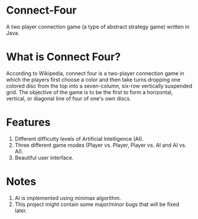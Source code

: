 # Connect-Four
A two player connection game (a type of abstract strategy game) written in Java.

# What is Connect Four?
According to Wikipedia, connect four is a two-player connection game in which the players first choose a color and then take turns dropping one colored disc from the top into a seven-column, six-row vertically suspended grid. The objective of the game is to be the first to form a horizontal, vertical, or diagonal line of four of one's own discs.

# Features
1) Different difficulty levels of Artificial Intelligence (AI).  
2) Three different game modes (Player vs. Player, Player vs. AI and AI vs. AI).  
3) Beautiful user interface.  

# Notes
1) AI is implemented using minimax algorithm.
2) This project might contain some major/minor bugs that will be fixed later.
